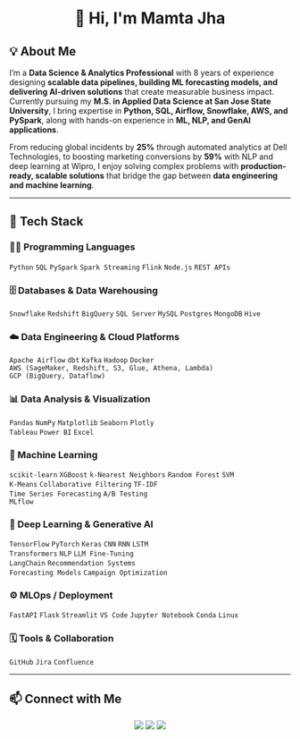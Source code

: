 <h1 align="center">👋 Hi, I'm Mamta Jha</h1>

## 💡 About Me  

I’m a **Data Science & Analytics Professional** with 8 years of experience designing **scalable data pipelines, building ML forecasting models, and delivering AI-driven solutions** that create measurable business impact. Currently pursuing my **M.S. in Applied Data Science at San Jose State University**, I bring expertise in **Python, SQL, Airflow, Snowflake, AWS, and PySpark**, along with hands-on experience in **ML, NLP, and GenAI applications**.  

From reducing global incidents by **25%** through automated analytics at Dell Technologies, to boosting marketing conversions by **59%** with NLP and deep learning at Wipro, I enjoy solving complex problems with **production-ready, scalable solutions** that bridge the gap between **data engineering and machine learning**.  

---

## 🧰 Tech Stack  

### 👩‍💻 Programming Languages  
`Python` `SQL` `PySpark` `Spark Streaming` `Flink` `Node.js` `REST APIs`  

### 🗄️ Databases & Data Warehousing  
`Snowflake` `Redshift` `BigQuery` `SQL Server` `MySQL` `Postgres` `MongoDB` `Hive`  

### ☁️ Data Engineering & Cloud Platforms  
`Apache Airflow` `dbt` `Kafka` `Hadoop` `Docker`  
`AWS (SageMaker, Redshift, S3, Glue, Athena, Lambda)`  
`GCP (BigQuery, Dataflow)`  

### 📊 Data Analysis & Visualization  
`Pandas` `NumPy` `Matplotlib` `Seaborn` `Plotly`  
`Tableau` `Power BI` `Excel`  

### 🤖 Machine Learning  
`scikit-learn` `XGBoost` `k-Nearest Neighbors` `Random Forest` `SVM`  
`K-Means` `Collaborative Filtering` `TF-IDF`  
`Time Series Forecasting` `A/B Testing`  
`MLflow`  

### 🧠 Deep Learning & Generative AI  
`TensorFlow` `PyTorch` `Keras` `CNN` `RNN` `LSTM`  
`Transformers` `NLP` `LLM Fine-Tuning`  
`LangChain` `Recommendation Systems`  
`Forecasting Models` `Campaign Optimization`  

### ⚙️ MLOps / Deployment  
`FastAPI` `Flask` `Streamlit` `VS Code` `Jupyter Notebook` `Conda` `Linux`  

### 🗓️ Tools & Collaboration  
`GitHub` `Jira` `Confluence`  


---

## 📫 Connect with Me  

<p align="center">
  <a href="https://www.linkedin.com/"><img src="https://img.shields.io/badge/LinkedIn-0A66C2?logo=linkedin&logoColor=white&style=for-the-badge" /></a>
  <a href="mailto:mamta.jha@sjsu.edu"><img src="https://img.shields.io/badge/Email-D14836?logo=gmail&logoColor=white&style=for-the-badge" /></a>
  <a href="https://github.com/28mamtajha"><img src="https://img.shields.io/badge/GitHub-181717?logo=github&logoColor=white&style=for-the-badge" /></a>
</p>   
